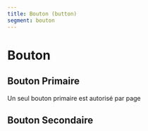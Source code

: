 ```yaml
---
title: Bouton (button)
segment: bouton
---
```


# Bouton

## Bouton Primaire

Un seul bouton primaire est autorisé par page

## Bouton Secondaire
